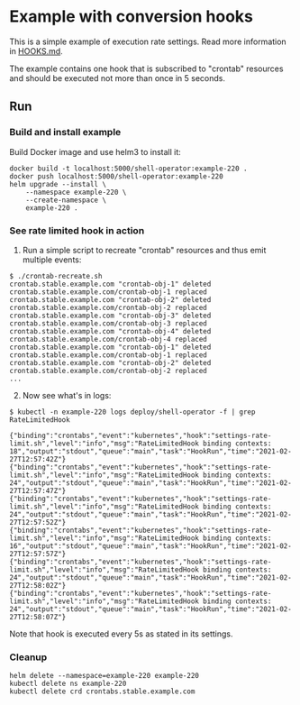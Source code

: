 # Example with conversion hooks

This is a simple example of execution rate settings. Read more information in [HOOKS.md](../../HOOKS.md#execution-rate).

The example contains one hook that is subscribed to "crontab" resources and should be executed not more than once in 5 seconds.

## Run

### Build and install example

Build Docker image and use helm3 to install it:

```
docker build -t localhost:5000/shell-operator:example-220 .
docker push localhost:5000/shell-operator:example-220
helm upgrade --install \
    --namespace example-220 \
    --create-namespace \
    example-220 .
```

### See rate limited hook in action

1. Run a simple script to recreate "crontab" resources and thus emit multiple events:

```
$ ./crontab-recreate.sh
crontab.stable.example.com "crontab-obj-1" deleted
crontab.stable.example.com/crontab-obj-1 replaced
crontab.stable.example.com "crontab-obj-2" deleted
crontab.stable.example.com/crontab-obj-2 replaced
crontab.stable.example.com "crontab-obj-3" deleted
crontab.stable.example.com/crontab-obj-3 replaced
crontab.stable.example.com "crontab-obj-4" deleted
crontab.stable.example.com/crontab-obj-4 replaced
crontab.stable.example.com "crontab-obj-1" deleted
crontab.stable.example.com/crontab-obj-1 replaced
crontab.stable.example.com "crontab-obj-2" deleted
crontab.stable.example.com/crontab-obj-2 replaced
...
```

2. Now see what's in logs:

```
$ kubectl -n example-220 logs deploy/shell-operator -f | grep RateLimitedHook

{"binding":"crontabs","event":"kubernetes","hook":"settings-rate-limit.sh","level":"info","msg":"RateLimitedHook binding contexts: 18","output":"stdout","queue":"main","task":"HookRun","time":"2021-02-27T12:57:42Z"}
{"binding":"crontabs","event":"kubernetes","hook":"settings-rate-limit.sh","level":"info","msg":"RateLimitedHook binding contexts: 24","output":"stdout","queue":"main","task":"HookRun","time":"2021-02-27T12:57:47Z"}
{"binding":"crontabs","event":"kubernetes","hook":"settings-rate-limit.sh","level":"info","msg":"RateLimitedHook binding contexts: 24","output":"stdout","queue":"main","task":"HookRun","time":"2021-02-27T12:57:52Z"}
{"binding":"crontabs","event":"kubernetes","hook":"settings-rate-limit.sh","level":"info","msg":"RateLimitedHook binding contexts: 16","output":"stdout","queue":"main","task":"HookRun","time":"2021-02-27T12:57:57Z"}
{"binding":"crontabs","event":"kubernetes","hook":"settings-rate-limit.sh","level":"info","msg":"RateLimitedHook binding contexts: 24","output":"stdout","queue":"main","task":"HookRun","time":"2021-02-27T12:58:02Z"}
{"binding":"crontabs","event":"kubernetes","hook":"settings-rate-limit.sh","level":"info","msg":"RateLimitedHook binding contexts: 24","output":"stdout","queue":"main","task":"HookRun","time":"2021-02-27T12:58:07Z"}
```

Note that hook is executed every 5s as stated in its settings.

### Cleanup

```
helm delete --namespace=example-220 example-220
kubectl delete ns example-220
kubectl delete crd crontabs.stable.example.com
```
